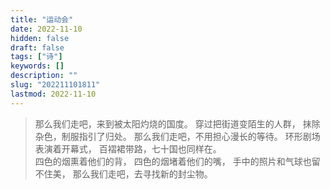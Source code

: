 ```yaml
---
title: "运动会"
date: 2022-11-10
hidden: false
draft: false
tags: ["诗"]
keywords: []
description: ""
slug: "202211101811"
lastmod: 2022-11-10
---
```


>那么我们走吧，来到被太阳灼烧的国度。
穿过把街道变陌生的人群，
抹除杂色，制服指引了归处。
那么我们走吧，不用担心漫长的等待。
环形剧场表演着开幕式，
百褶裙带路，七十国也同样在。
<br>四色的烟熏着他们的背，
四色的烟堵着他们的嘴，
手中的照片和气球也留不住美，
那么我们走吧，去寻找新的封尘物。
